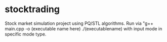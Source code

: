 # stocktrading
Stock market simulation project using PQ/STL algorithms. 
Run via "g++ main.cpp -o (executable name here) ./(executablename) with input mode in specific mode type. 
